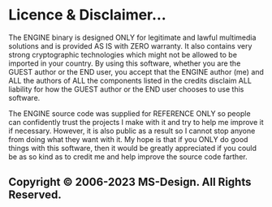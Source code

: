 # Licence & Disclaimer…
The ENGINE binary is designed ONLY for legitimate and lawful multimedia solutions and is provided AS IS with ZERO warranty. It also contains very strong cryptographic technologies which might not be allowed to be imported in your country. By using this software, whether you are the GUEST author or the END user, you accept that the ENGINE author (me) and ALL the authors of ALL the components listed in the credits disclaim ALL liability for how the GUEST author or the END user chooses to use this software.

The ENGINE source code was supplied for REFERENCE ONLY so people can confidently trust the projects I make with it and try to help me improve it if necessary. However, it is also public as a result so I cannot stop anyone from doing what they want with it. My hope is that if you ONLY do good things with this software, then it would be greatly appreciated if you could be as so kind as to credit me and help improve the source code farther.

## Copyright © 2006-2023 MS-Design. All Rights Reserved.
